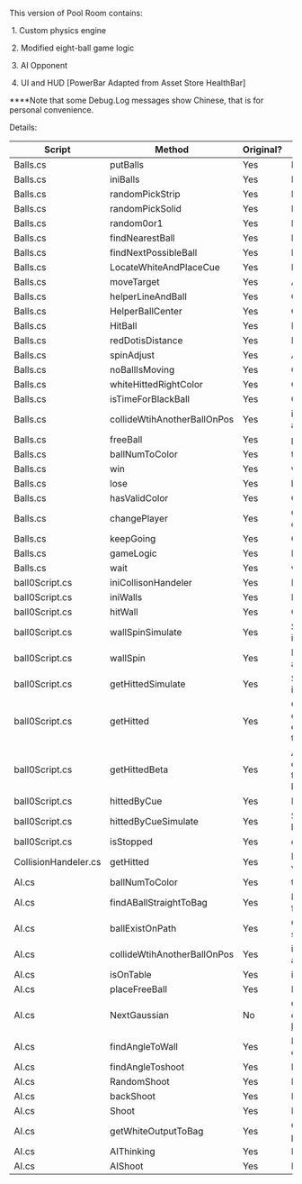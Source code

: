 This version of Pool Room contains:

​	1. Custom physics engine

​	2. Modified eight-ball game logic

​	3. AI Opponent

​	4. UI and HUD [PowerBar Adapted from Asset Store HealthBar]

****Note that some Debug.Log messages show Chinese, that is for personal convenience.

Details:

| Script               | Method                      | Original? | Brief  description of functions                              |
| -------------------- | --------------------------- | --------- | ------------------------------------------------------------ |
| Balls.cs             | putBalls                    | Yes       | Place  balls into a triangle shape                           |
| Balls.cs             | iniBalls                    | Yes       | Initialize  balls                                            |
| Balls.cs             | randomPickStrip             | Yes       | Randomly  select a strip ball                                |
| Balls.cs             | randomPickSolid             | Yes       | Randomly  select a solid ball                                |
| Balls.cs             | random0or1                  | Yes       | Randomly  generate 0 or 1                                    |
| Balls.cs             | findNearestBall             | Yes       | Find  the ball closest to the cue ball                       |
| Balls.cs             | findNextPossibleBall        | Yes       | Find  the next target according to the assigned color of rules |
| Balls.cs             | LocateWhiteAndPlaceCue      | Yes       | Locate  cue ball and place the cue next to it                |
| Balls.cs             | moveTarget                  | Yes       | Adjust  shooting angle to left or right                      |
| Balls.cs             | helperLineAndBall           | Yes       | Calculate  the auxiliary line vertices and place the auxiliary ball |
| Balls.cs             | HelperBallCenter            | Yes       | Calculate  the center of the auxiliary ball                  |
| Balls.cs             | HitBall                     | Yes       | Perform  the shoot action                                    |
| Balls.cs             | redDotisDistance            | Yes       | Limit  the position of the red dot to the UI                 |
| Balls.cs             | spinAdjust                  | Yes       | Adjust  spin angle                                           |
| Balls.cs             | noBallIsMoving              | Yes       | Check  if every ball is stopped                              |
| Balls.cs             | whiteHittedRightColor       | Yes       | Check  violation: if the cue ball hit the ball of correct color first |
| Balls.cs             | isTimeForBlackBall          | Yes       | Check  violation: if the cue ball should hit black ball now  |
| Balls.cs             | collideWtihAnotherBallOnPos | Yes       | if  the variable "Vector3 pos" is within the collider bound of another  ball on table |
| Balls.cs             | freeBall                    | Yes       | place  ball in hand                                          |
| Balls.cs             | ballNumToColor              | Yes       | translate  ball number to color i.e ball[1] --> solid        |
| Balls.cs             | win                         | Yes       | win  the game                                                |
| Balls.cs             | lose                        | Yes       | lost  the game                                               |
| Balls.cs             | hasValidColor               | Yes       | Check  if                                                    |
| Balls.cs             | changePlayer                | Yes       | Check  if there is a ball of assigned color among the balls just dropped |
| Balls.cs             | keepGoing                   | Yes       | Game  logic: the previous player keeps shooting              |
| Balls.cs             | gameLogic                   | Yes       | Perform  game logic check                                    |
| Balls.cs             | wait                        | Yes       | wait  for specific seconds                                   |
| ball0Script.cs       | iniCollisonHandeler         | Yes       | Initialize  collisonHandelers                                |
| ball0Script.cs       | iniWalls                    | Yes       | Initialize  walls                                            |
| ball0Script.cs       | hitWall                     | Yes       | Calculate  normal and exit angle.                            |
| ball0Script.cs       | wallSpinSimulate            | Yes       | Simulate  wallSpin. This is a helper method for helperLineAndBall in Balls.cs |
| ball0Script.cs       | wallSpin                    | Yes       | Perform  the acceleration and deceleration effect when a ball hits a wall with  non-zero spin speed |
| ball0Script.cs       | getHittedSimulate           | Yes       | Simulate  getHitted. This is a helper method for helperLineAndBall in Balls.cs |
| ball0Script.cs       | getHitted                   | Yes       | Calculate  velocity/angular velocity/spin speed and perform the collide action of two  balls. This method is abandoned since the colliding check of multiple  fast-moving objects are so bad in one thread. Balls will pass through other  balls. |
| ball0Script.cs       | getHittedBeta               | Yes       | A  better version of getHitted. This version fixed every bug in the colliding  check of multiple fast-moving objects by using multiple threads. Each thread  only handles the colliding of two specific balls. |
| ball0Script.cs       | hittedByCue                 | Yes       | Perform  the action of shooting the cue ball                 |
| ball0Script.cs       | hittedByCueSimulate         | Yes       | Simulate  hittedByCue. This is a helper method for helperLineAndBall in Balls.cs |
| ball0Script.cs       | isStopped                   | Yes       | check  if the ball that this script is attached to stops moving |
| CollisionHandeler.cs | getHitted                   | Yes       | Responding  to getHittedBeta. Calculate velocity/angular velocity/spin speed and perform  the collide action of two balls. |
| AI.cs                | ballNumToColor              | Yes       | translate  ball number to color i.e ball[13] --> strip       |
| AI.cs                | findABallStraightToBag      | Yes       | Find  a ball that no other objects are on the path toward bags. i.e find a easy  target. |
| AI.cs                | ballExistOnPath             | Yes       | Check  if no other objects are on the path of the ball that this script is attached  to toward bags |
| AI.cs                | collideWtihAnotherBallOnPos | Yes       | if  the variable "Vector3 pos" is within the collider bound of another  ball on table |
| AI.cs                | isOnTable                   | Yes       | if  the variable "Vector3 pos" is within the area of the table |
| AI.cs                | placeFreeBall               | Yes       | Perform  "ball in hand"                                      |
| AI.cs                | NextGaussian                | No        | Generate  a gaussian distributed random number This method is quoted from   https://blog.csdn.net/georgeandgeorge/article/details/89480224 |
| AI.cs                | findAngleToWall             | Yes       | Find  a angle to shoot. By shooting at this angle, the target ball can be reached  after reflection through the wall |
| AI.cs                | findAngleToshoot            | Yes       | Find  a angle to shoot.                                      |
| AI.cs                | RandomShoot                 | Yes       | Perform  a shoot with random angle/power/spin                |
| AI.cs                | backShoot                   | Yes       | Perform  a draw shot i.e hit at the bottom of the cue ball   |
| AI.cs                | Shoot                       | Yes       | Perform  a normal shot                                       |
| AI.cs                | getWhiteOutputToBag         | Yes       | Check  the exit angle of the cue ball is toward a bag i.e check the potential of  pocketing of the cue ball |
| AI.cs                | AIThinking                  | Yes       | Performe  AI thinking logic                                  |
| AI.cs                | AIShoot                     | Yes       | Performe  AI shooting logic                                  |
